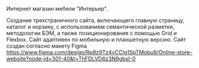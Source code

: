 Интернет магазин мебели "Интерьер".

Создание трехстраничного сайта, включающего главную страницу, каталог и корзину, с использованием семантической разметки, методологии БЭМ, а также позиционирования с помощью Grid и Flexbox.
Сайт адаптивен по мобильную и планшетную версию.
Сайт создан согласно макету Figma https://www.figma.com/design/Rp8z9Tz4vCClg1SpTMobu9/Online-store-website?node-id=301-40&t=ThFDLVD6z3N9gbsI-0

